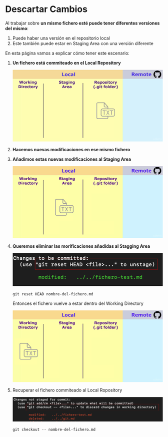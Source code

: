 # Descartar Cambios

Al trabajar sobre **un mismo fichero esté puede tener diferentes versiones del mismo**:

1. Puede haber una versión en el repositorio local
2. Este también puede estar en Staging Area con una versión diferente


En esta página vamos a explicar cómo tener este escenario:

1. **Un fichero está commiteado en el Local Repository**

    ![Fichero commiteado en el Repositorio Local](img/file-local-repository.png)

2. **Hacemos nuevas modificaciones en ese mismo fichero**

3. **Añadimos estas nuevas modificaciones al Staging Area**

    ![Fichero en el Staging Area](img/file-staging-area.png)

4. **Queremos eliminar las morificaciones añadidas al Stagging Area**

    ![Git reset HEAD](img/git-reset-head.png)
    ```
    git reset HEAD nombre-del-fichero.md
    ```
    
    Entonces el fichero vuelve a estar dentro del Working Directory

    ![Fichero en Working Directory](img/file-working-directory.png)

5. Recuperar el fichero commiteado al Local Ropository

    ![Git checkout --](img/git-checkout.png)
    ```
    git checkout -- nombre-del-fichero.md
    ```
